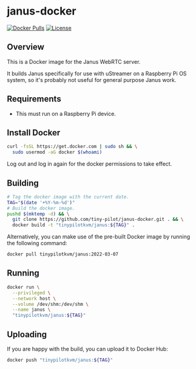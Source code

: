 # janus-docker

[![Docker Pulls](https://img.shields.io/docker/pulls/tinypilotkvm/janus.svg?maxAge=43200)](https://hub.docker.com/r/tinypilotkvm/janus/)
[![License](http://img.shields.io/:license-mit-blue.svg?style=flat-square)](LICENSE)

## Overview

This is a Docker image for the Janus WebRTC server.

It builds Janus specifically for use with uStreamer on a Raspberry Pi OS system, so it's probably not useful for general purpose Janus work.

## Requirements

* This must run on a Raspberry Pi device.

## Install Docker

```bash
curl -fsSL https://get.docker.com | sudo sh && \
  sudo usermod -aG docker $(whoami)
```

Log out and log in again for the docker permissions to take effect.

## Building

```bash
# Tag the docker image with the current date.
TAG="$(date '+%Y-%m-%d')"
# Build the docker image.
pushd $(mktemp -d) && \
  git clone https://github.com/tiny-pilot/janus-docker.git . && \
  docker build -t "tinypilotkvm/janus:${TAG}" .
```

Alternatively, you can make use of the pre-built Docker image by running the following command:

```bash
docker pull tinypilotkvm/janus:2022-03-07
```

## Running

```bash
docker run \
  --privileged \
  --network host \
  --volume /dev/shm:/dev/shm \
  --name janus \
  "tinypilotkvm/janus:${TAG}"
```

## Uploading

If you are happy with the build, you can upload it to Docker Hub:

```bash
docker push "tinypilotkvm/janus:${TAG}"
```
